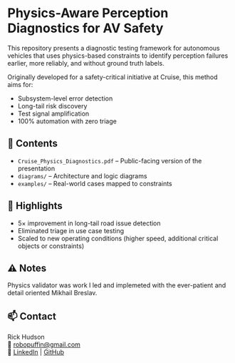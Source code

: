 # Physics-Aware Perception Diagnostics for AV Safety

This repository presents a diagnostic testing framework for autonomous vehicles that uses physics-based constraints to identify perception failures earlier, more reliably, and without ground truth labels.

Originally developed for a safety-critical initiative at Cruise, this method aims for:
- Subsystem-level error detection
- Long-tail risk discovery
- Test signal amplification
- 100% automation with zero triage

## 📂 Contents
- `Cruise_Physics_Diagnostics.pdf` – Public-facing version of the presentation
- `diagrams/` – Architecture and logic diagrams
- `examples/` – Real-world cases mapped to constraints

## 🎯 Highlights
- 5× improvement in long-tail road issue detection
- Eliminated triage in use case testing
- Scaled to new operating conditions (higher speed, additional critical objects or constraints)

## ⚠️ Notes
Physics validator was work I led and implemeted with the ever-patient and detail oriented Mikhail Breslav.

## 📫 Contact
Rick Hudson  
📧 robopuffin@gmail.com  
🔗 [LinkedIn](https://linkedin.com/in/rick-hudson-0463194) | [GitHub](https://github.com/robopuffin)
